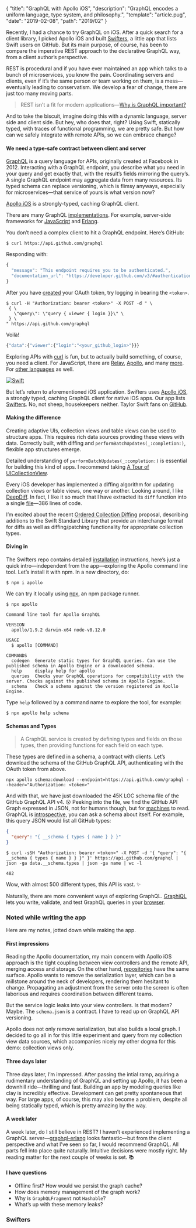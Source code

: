 {
  "title": "GraphQL with Apollo iOS",
  "description": "GraphQL encodes a uniform language, type system, and philosophy.",
  "template": "article.pug",
  "date": "2019-02-08",
  "path": "2019/02"
}

Recently, I had a chance to try GraphQL on iOS. After a quick search for a client library, I picked Apollo iOS and built [Swifters](https://github.com/michaelnisi/swifters), a little app that lists Swift users on GitHub. But its main purpose, of course, has been to compare the imperative REST approach to the declarative GraphQL way, from a client author’s perspective.

REST is procedural and if you have ever maintained an app which talks to a bunch of microservices, you know the pain. Coordinating servers and clients, even if it’s the same person or team working on them, is a mess—eventually leading to conservatism. We develop a fear of change, there are just too many moving parts.

> REST isn't a fit for modern applications—[Why is GraphQL important?](https://www.apollographql.com/why-graphql)

And to take the biscuit, imagine doing this with a dynamic language, server side and client side. But hey, who does that, right? Using Swift, statically typed, with traces of functional programming, we are pretty safe. But how can we safely integrate with remote APIs, so we can embrace change?

#### We need a type-safe contract between client and server

[GraphQL](https://graphql.org) is a query language for APIs, originally created at Facebook in 2012. Interacting with a GraphQL endpoint, you describe what you need in your query and get exactly that, with the result’s fields mirroring the query’s. A single GraphQL endpoint may aggregate data from many resources. Its typed schema can replace versioning, which is flimsy anyways, especially for microservices—that service of yours is what version now?

[Apollo iOS](https://www.apollographql.com/docs/ios/) is a strongly-typed, caching GraphQL client.

There are many GraphQL [implementations](https://graphql.org/code/). For example, server-side frameworks for [JavaScript](https://graphql.org/graphql-js/) and [Erlang](https://github.com/shopgun/graphql-erlang).

You don’t need a complex client to hit a GraphQL endpoint. Here’s GitHub:

```
$ curl https://api.github.com/graphql
```

Responding with:

```js
{
  "message": "This endpoint requires you to be authenticated.",
  "documentation_url": "https://developer.github.com/v3/#authentication"
}
```

After you have [created](https://developer.github.com/v4/guides/forming-calls/#authenticating-with-graphql) your OAuth token, try logging in bearing the `<token>`.

```
$ curl -H "Authorization: bearer <token>" -X POST -d " \
 { \
   \"query\": \"query { viewer { login }}\" \
 } \
" https://api.github.com/graphql
```

Voilà!

```js
{"data":{"viewer":{"login":"<your_github_login>"}}}
```

Exploring APIs with [curl](https://curl.haxx.se) is fun, but to actually build something, of course, you need a client. For JavaScript, there are [Relay](https://facebook.github.io/relay/), [Apollo](https://www.apollographql.com/docs/react/), and many [more](https://graphql.org/code/#javascript-1). For [other languages](https://graphql.org/code/#graphql-clients) as well.

[![Swift](/img/taylor.gif "Swift")](https://swift.org)

But let’s return to aforementioned iOS application. Swifters uses [Apollo iOS](https://www.apollographql.com/docs/ios/), a strongly typed, caching GraphQL client for native iOS apps. Our app lists [Swifters](https://github.com/michaelnisi/swifters). No, not sheep, housekeepers neither. Taylor Swift fans on [GitHub](https://github.com/search?q=swift&type=Users).

#### Making the difference

Creating adaptive UIs, collection views and table views can be used to structure apps. This requires rich data sources providing these views with data. Correctly built, with diffing and `performBatchUpdates(_:completion:)`, flexible app structures emerge.

Detailed understanding of `performBatchUpdates(_:completion:)` is essential for building this kind of apps. I recommend taking [A Tour of UICollectionView](https://developer.apple.com/videos/play/wwdc2018/225/).

Every iOS developer has implemented a diffing algorithm for updating collection views or table views, one way or another. Looking around, I like [DeepDiff](https://github.com/onmyway133/DeepDiff). In fact, I like it so much that I have  extracted its `diff` function into a single [file](https://github.com/michaelnisi/swifters/blob/master/Swifters/ds/diff.swift)—386 lines of code.

I’m excited about the recent [Ordered Collection Diffing](https://github.com/apple/swift-evolution/blob/master/proposals/0240-ordered-collection-diffing.md) proposal, describing additions to the Swift Standard Library that provide an interchange format for diffs as well as diffing/patching functionality for appropriate collection types.

#### Diving in

The Swifters repo contains detailed [installation](https://github.com/michaelnisi/swifters#installation) instructions, here’s just a quick intro—independent from the app—exploring the Apollo command line tool. Let’s install it with npm. In a new directory, do:

```
$ npm i apollo
```

We can try it locally using [npx](https://blog.npmjs.org/post/162869356040/introducing-npx-an-npm-package-runner), an npm package runner.

```
$ npx apollo
```

```
Command line tool for Apollo GraphQL

VERSION
  apollo/1.9.2 darwin-x64 node-v8.12.0

USAGE
  $ apollo [COMMAND]

COMMANDS
  codegen  Generate static types for GraphQL queries. Can use the published schema in Apollo Engine or a downloaded schema.
  help     display help for apollo
  queries  Checks your GraphQL operations for compatibility with the server. Checks against the published schema in Apollo Engine.
  schema   Check a schema against the version registered in Apollo Engine.
```

Type `help` followed by a command name to explore the tool, for example:

```
$ npx apollo help schema
```

#### Schemas and Types

> A GraphQL service is created by defining types and fields on those types, then providing functions for each field on each type.

These types are defined in a schema, a contract with clients. Let’s download the schema of the GitHub GraphQL API, authenticating with the OAuth token from above.

```
npx apollo schema:download --endpoint=https://api.github.com/graphql --header="Authorization: <token>"
```

And with that, we have just downloaded the 45K LOC schema file of the GitHub GraphQL API v4. 😮 Peeking into the file, we find the GitHub API Graph expressed in JSON, not for humans though, but for [machines](https://developer.github.com/v4/guides/intro-to-graphql/#discovering-the-graphql-api) to read. GraphQL is [introspective](https://graphql.org/learn/introspection/), you can ask a schema about itself. For example, this query JSON would list all GitHub types:

```json
{
  "query": "{ __schema { types { name } } }"
}
```

```
$ curl -sSH "Authorization: bearer <token>" -X POST -d '{ "query": "{ __schema { types { name } } }" }' https://api.github.com/graphql | json -ga data.__schema.types | json -ga name | wc -l
```

```
482
```

Wow, with almost 500 different types, this API is vast. ✨

Naturally, there are more convenient ways of exploring GraphQL. [GraphiQL](https://github.com/graphql/graphiql) lets you write, validate, and test GraphQL queries in your [browser](https://developer.github.com/v4/explorer/).

### Noted while writing the app

Here are my notes, jotted down while making the app.

#### First impressions

Reading the Apollo documentation, my main concern with Apollo iOS approach is the tight coupling between view controllers and the remote API, merging access and storage. On the other hand, [repositories](https://www.martinfowler.com/eaaCatalog/repository.html) have the same surface. Apollo wants to remove the serialization layer, which can be a millstone around the neck of developers, rendering them hesitant to change. Propagating an adjustment from the server onto the screen is often laborious and requires coordination between different teams.

But the service logic leaks into your view controllers. Is that modern? Maybe. The `schema.json` is a contract. I have to read up on GraphQL API versioning.

Apollo does not only remove serialization, but also builds a local graph. I decided to go all in for this little experiment and query from my collection view data sources, which accompanies nicely my other dogma for this demo: collection views only.

#### Three days later

Three days later, I’m impressed. After passing the intial ramp, aquiring a rudimentary understanding of GraphQL and setting up Apollo, it has been a downhill ride—thrilling and fast. Building an app by modeling queries like clay is incredibly effective. Development can get pretty spontaneous that way. For large apps, of course, this may also become a problem, despite all being statically typed, which is pretty amazing by the way.

#### A week later

A week later, do I still believe in REST? I haven’t experienced implementing a GraphQL server—[graphql-erlang](https://github.com/shopgun/graphql-erlang) looks fantastic—but from the client perspective and what I’ve seen so far, I would recommend GraphQL. All parts fell into place quite naturally. Intuitive decisions were mostly right. My reading matter for the next couple of weeks is set. 📚

#### I have questions

- Offline first? How would we persist the graph cache?
- How does memory management of the graph work?
- Why is `GraphQLFragment` not `Hashable`?
- What’s up with these memory leaks?

### Swifters
